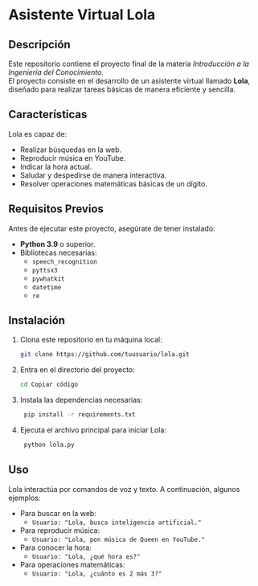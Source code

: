 # Asistente Virtual Lola  

## Descripción  
Este repositorio contiene el proyecto final de la materia *Introducción a la Ingeniería del Conocimiento*.  
El proyecto consiste en el desarrollo de un asistente virtual llamado **Lola**, diseñado para realizar tareas básicas de manera eficiente y sencilla.  

## Características  
Lola es capaz de:  
- Realizar búsquedas en la web.  
- Reproducir música en YouTube.  
- Indicar la hora actual.  
- Saludar y despedirse de manera interactiva.  
- Resolver operaciones matemáticas básicas de un dígito.  

## Requisitos Previos  
Antes de ejecutar este proyecto, asegúrate de tener instalado:  
- **Python 3.9** o superior.  
- Bibliotecas necesarias:  
  - `speech_recognition`  
  - `pyttsx3`  
  - `pywhatkit`  
  - `datetime`  
  - `re`  

## Instalación  
1. Clona este repositorio en tu máquina local:  
   ```bash
   git clone https://github.com/tuusuario/lola.git
2. Entra en el directorio del proyecto:
   ```bash
   cd Copiar código
3. Instala las dependencias necesarias:
   ```bash
    pip install -r requirements.txt
4. Ejecuta el archivo principal para iniciar Lola:
   ```bash
    python lola.py
   
## Uso
Lola interactúa por comandos de voz y texto. A continuación, algunos ejemplos:
- Para buscar en la web:
  - `Usuario: "Lola, busca inteligencia artificial."`  
- Para reproducir música:
  - `Usuario: "Lola, pon música de Queen en YouTube."`  
- Para conocer la hora:
  - `Usuario: "Lola, ¿qué hora es?"`  
- Para operaciones matemáticas:
  - `Usuario: "Lola, ¿cuánto es 2 más 3?"`  
